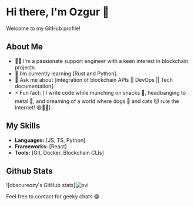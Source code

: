 # Hi there, I'm Ozgur 👋

Welcome to my GitHub profile! 

## About Me

- 👨‍💻 I'm a passionate support engineer with a keen interest in blockchain projects.
- 🌱 I’m currently learning [Rust and Python].
- 💬 Ask me about [integration of blockchain APIs || DevOps || Tech documentation].
- ⚡ Fun fact: [ I write code while munching on snacks 🍕, headbanging to metal 🤘, and dreaming of a world where dogs 🐶 and cats 🐱 rule the internet! 😆🐾🔥].

## My Skills

- **Languages:** [JS, TS, Python]
- **Frameworks:** [React]
- **Tools:** [Git, Docker, Blockchain CLIs]

## Github Stats

![obscureozy's GitHub stats]<img src="https://github-readme-stats.vercel.app/api/top-langs?username=obscureozy&show_icons=true&locale=en&layout=compact&theme=chartreuse-dark" alt="ovi" />


Feel free to contact for geeky chats 😁

<!---
obscureozy/obscureozy is a ✨ special ✨ repository because its `README.md` (this file) appears on your GitHub profile.
You can click the Preview link to take a look at your changes.
--->
